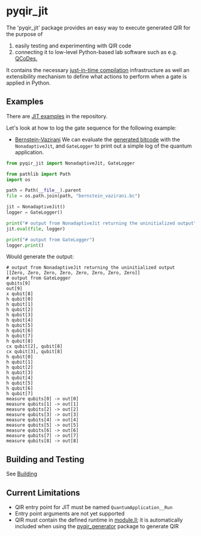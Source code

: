 # pyqir_jit

The 'pyqir_jit' package provides an easy way to execute generated QIR for the
purpose of
1. easily testing and experimenting with QIR code
2. connecting it to low-level Python-based lab software such as e.g.
   [QCoDes.](https://qcodes.github.io/Qcodes/user/intro.html)

It contains the necessary [just-in-time
compilation](https://en.wikipedia.org/wiki/Just-in-time_compilation)
infrastructure as well an extensibility mechanism to define what actions to
perform when a gate is applied in Python.

## Examples

There are [JIT
examples](https://github.com/qir-alliance/pyqir/tree/main/examples/jit) in the
repository.

Let's look at how to log the gate sequence for the following example:
- [Bernstein-Vazirani](https://github.com/qir-alliance/pyqir/tree/main/examples/jit/bernstein_vazirani.py)
  We can evaluate the [generated
  bitcode](https://github.com/qir-alliance/pyqir/tree/main/examples/jit/bernstein_vazirani.bc)
  with the `NonadaptiveJit`, and `GateLogger` to print out a simple log of the
  quantum application.

```python
from pyqir_jit import NonadaptiveJit, GateLogger

from pathlib import Path
import os

path = Path(__file__).parent
file = os.path.join(path, "bernstein_vazirani.bc")

jit = NonadaptiveJit()
logger = GateLogger()

print("# output from NonadaptiveJit returning the uninitialized output")
jit.eval(file, logger)

print("# output from GateLogger")
logger.print()
```

Would generate the output:

```
# output from NonadaptiveJit returning the uninitialized output
[[Zero, Zero, Zero, Zero, Zero, Zero, Zero, Zero]]
# output from GateLogger
qubits[9]
out[9]
x qubit[8]
h qubit[0]
h qubit[1]
h qubit[2]
h qubit[3]
h qubit[4]
h qubit[5]
h qubit[6]
h qubit[7]
h qubit[8]
cx qubit[2], qubit[8]
cx qubit[3], qubit[8]
h qubit[0]
h qubit[1]
h qubit[2]
h qubit[3]
h qubit[4]
h qubit[5]
h qubit[6]
h qubit[7]
measure qubits[0] -> out[0]
measure qubits[1] -> out[1]
measure qubits[2] -> out[2]
measure qubits[3] -> out[3]
measure qubits[4] -> out[4]
measure qubits[5] -> out[5]
measure qubits[6] -> out[6]
measure qubits[7] -> out[7]
measure qubits[8] -> out[8]
```

## Building and Testing

See [Building](https://github.com/qir-alliance/pyqir/blob/main/docs/building.md)

## Current Limitations

- QIR entry point for JIT must be named `QuantumApplication__Run`
- Entry point arguments are not yet supported
- QIR must contain the defined runtime in
  [module.ll](https://github.com/qir-alliance/pyqir/tree/main/qirlib/src/module.ll);
  it is automatically included when using the
  [pyqir_generator](https://github.com/qir-alliance/pyqir/tree/main/pyqir-generator)
  package to generate QIR

